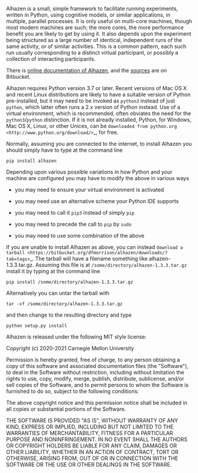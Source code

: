 Alhazen is a small, simple framework to facilitate running
experiments, written in Python, using cognitive models, or similar
applications, in multiple, parallel processes. It is only useful on
multi-core machines, though most modern machines are such; the more
cores, the more performance benefit you are likely to get by using it.
It also depends upon the experiment being structured as a large number
of identical, independent runs of the same activity, or of similar
activities. This is a common pattern, each such run usually
corresponding to a distinct virtual participant, or possibly a
collection of interacting participants.

There is [online documentation of Alhazen](https://halle.psy.cmu.edu/alhazen/),
and the [sources](https://bitbucket.org/dfmorrison/alhazen/) are on Bitbucket.


Alhazen requires Python version 3.7 or later. Recent versions of Mac OS X and recent Linux distributions
are likely to have a suitable version of Python pre-installed, but it may need to be invoked as ``python3``
instead of just ``python``, which latter often runs a 2.x version of Python instead. Use of a virtual environment,
which is recommended, often obviates the need for the ``python3``/``python`` distinction.
If it is not already installed, Python, for Windows, Mac OS X, Linux, or other Unices, can be
`downloaded from python.org <http://www.python.org/download/>`_, for free.

Normally, assuming you are connected to the internet, to install Alhazen you should simply have to type at the command line

    pip install alhazen

Depending upon various possible variations in how Python and your machine are configured
you may have to modify the above in various ways

* you may need to ensure your virtual environment is activated

* you may need use an alternative scheme your Python IDE supports

* you may need to call it ``pip3`` instead of simply ``pip``

* you may need to precede the call to ``pip`` by ``sudo``

* you may need to use some combination of the above

If you are unable to install Alhazen as above, you can instead
`download a tarball <https://bitbucket.org/dfmorrison/alhazen/downloads/?tab=tags>`_.
The tarball will have a filename something like alhazen-1.3.3.tar.gz.
Assuming this file is at ``/some/directory/alhazen-1.3.3.tar.gz`` install it by typing at the command line

    pip install /some/directory/alhazen-1.3.3.tar.gz

Alternatively you can untar the tarball with

    tar -xf /some/directory/alhazen-1.3.3.tar.gz

and then change to the resulting directory and type

    python setup.py install



Alhazen is released under the following MIT style license:

Copyright (c) 2020-2021 Carnegie Mellon University

Permission is hereby granted, free of charge, to any person obtaining a copy of this
software and associated documentation files (the "Software"), to deal in the Software
without restriction, including without limitation the rights to use, copy, modify,
merge, publish, distribute, sublicense, and/or sell copies of the Software, and to
permit persons to whom the Software is furnished to do so, subject to the following
conditions:

The above copyright notice and this permission notice shall be included in all copies
or substantial portions of the Software.

THE SOFTWARE IS PROVIDED "AS IS", WITHOUT WARRANTY OF ANY KIND, EXPRESS OR IMPLIED,
INCLUDING BUT NOT LIMITED TO THE WARRANTIES OF MERCHANTABILITY, FITNESS FOR A
PARTICULAR PURPOSE AND NONINFRINGEMENT. IN NO EVENT SHALL THE AUTHORS OR COPYRIGHT
HOLDERS BE LIABLE FOR ANY CLAIM, DAMAGES OR OTHER LIABILITY, WHETHER IN AN ACTION OF
CONTRACT, TORT OR OTHERWISE, ARISING FROM, OUT OF OR IN CONNECTION WITH THE SOFTWARE
OR THE USE OR OTHER DEALINGS IN THE SOFTWARE.
